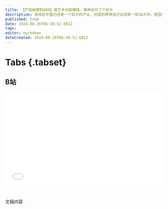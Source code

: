 ```yaml
---
title: 【产经破壁机009】做艺术也能赚钱，黑神话开了个好头
description: 游戏在中国已经是一个巨大的产业，但直到黑神话才出现第一部3A大作，原因不是没钱，而是网游吸走了投资。
published: true
date: 2024-08-26T06:38:52.681Z
tags: 
editor: markdown
dateCreated: 2024-08-26T06:38:52.681Z
---
```


# Tabs {.tabset}

## B站

<div style="position: relative; padding: 30% 45%;">
<iframe style="position: absolute; width: 100%; height: 100%; left: 0; top: 0;" src="//player.bilibili.com/player.html?&bvid=BV1JAWLe8EUX&page=1&as_wide=1&high_quality=1&danmaku=1&autoplay=0" scrolling="no" border="0" frameborder="no" framespacing="0" allowfullscreen="true"></iframe>
</div>


#

文稿内容